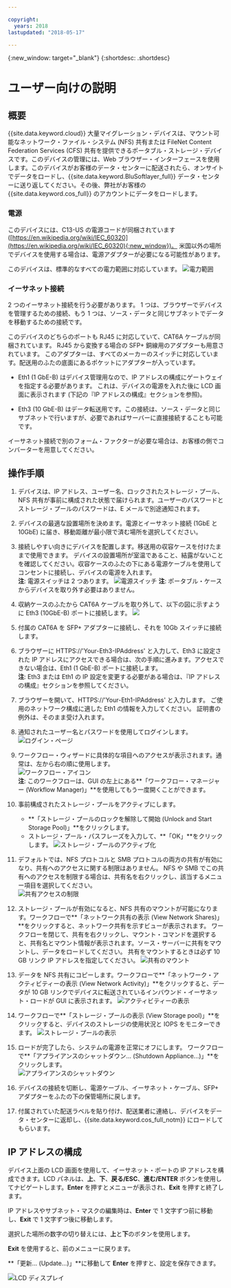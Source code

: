 ```yaml
---

copyright:
  years: 2018
lastupdated: "2018-05-17"

---
```

{:new_window: target="_blank"}
{:shortdesc: .shortdesc}

# ユーザー向けの説明

## 概要

{{site.data.keyword.cloud}} 大量マイグレーション・デバイスは、マウント可能なネットワーク・ファイル・システム (NFS) 共有または FileNet Content Federation Services (CFS) 共有を提供できるポータブル・ストレージ・デバイスです。このデバイスの管理には、Web ブラウザー・インターフェースを使用します。このデバイスがお客様のデータ・センターに配送されたら、オンサイトでデータをロードし、{{site.data.keyword.BluSoftlayer_full}} データ・センターに送り返してください。その後、弊社がお客様の {{site.data.keyword.cos_full}} のアカウントにデータをロードします。


### 電源

このデバイスには、C13-US の電源コードが同梱されています ([https://en.wikipedia.org/wiki/IEC_60320](https://en.wikipedia.org/wiki/IEC_60320){:new_window})。 米国以外の場所でデバイスを使用する場合は、電源アダプターが必要になる可能性があります。

このデバイスは、標準的なすべての電力範囲に対応しています。
![電力範囲](/images/PowerRating.png)


### イーサネット接続

2 つのイーサネット接続を行う必要があります。 1 つは、ブラウザーでデバイスを管理するための接続、もう 1 つは、ソース・データと同じサブネットでデータを移動するための接続です。

このデバイスのどちらのポートも RJ45 に対応していて、CAT6A ケーブルが同梱されています。 RJ45 から変換する場合の SFP+ 銅線用のアダプターも用意されています。  このアダプターは、すべてのメーカーのスイッチに対応しています。配送用のふたの底面にあるポケットにアダプターが入っています。

- Eth1 (1 GbE-B) はデバイス管理用なので、IP アドレスの構成にゲートウェイを指定する必要があります。
これは、デバイスの電源を入れた後に LCD 画面に表示されます (下記の『IP アドレスの構成』セクションを参照)。

- Eth3 (10 GbE-B) はデータ転送用です。この接続は、ソース・データと同じサブネットで行いますが、必要であればサーバーに直接接続することも可能です。

イーサネット接続で別のフォーム・ファクターが必要な場合は、お客様の側でコンバーターを用意してください。



## 操作手順

1.	デバイスは、IP アドレス、ユーザー名、ロックされたストレージ・プール、NFS 共有が事前に構成された状態で届けられます。ユーザーのパスワードとストレージ・プールのパスワードは、E メールで別途通知されます。

2.	デバイスの最適な設置場所を決めます。電源とイーサネット接続 (1GbE と 10GbE) に届き、移動距離が最小限で済む場所を選択してください。

3.	接続しやすい向きにデバイスを配置します。移送用の収容ケースを付けたままで使用できます。 デバイスの設置場所が室温であること、結露がないことを確認してください。収容ケースのふたの下にある電源ケーブルを使用してコンセントに接続し、デバイスの電源を入れます。<br/>
    **注**: 電源スイッチは 2 つあります。
    ![電源スイッチ](/images/MDMSPowerSwitch.png)
    **注**: ポータブル・ケースからデバイスを取り外す必要はありません。

4.	収納ケースのふたから CAT6A ケーブルを取り外して、以下の図に示すように Eth3 (10GbE-B) ポートに接続します。
    ![](/images/MDMSNewEth1and3.png)

5.	付属の CAT6A を SFP+ アダプターに接続し、それを 10Gb スイッチに接続します。

6.	ブラウザーに HTTPS://'Your-Eth3-IPAddress' と入力して、Eth3 に設定された IP アドレスにアクセスできる場合は、次の手順に進みます。アクセスできない場合は、Eth1 (1 GbE-B) ポートに接続します。<br/>
    **注**: Eth3 または Eth1 の IP 設定を変更する必要がある場合は、『IP アドレスの構成』セクションを参照してください。

7. ブラウザーを開いて、HTTPS://'Your-Eth1-IPAddress' と入力します。 ご使用のネットワーク構成に適した Eth1 の情報を入力してください。 証明書の例外は、そのまま受け入れます。

8. 通知されたユーザー名とパスワードを使用してログインします。<br/>
    ![ログイン・ページ](/images/Login.png)

9. ワークフロー・ウィザードに具体的な項目へのアクセスが表示されます。通常は、左から右の順に使用します。<br/>
    ![ワークフロー・アイコン](/images/workflow.png) <br/>
    **注**: このワークフローは、GUI の左上にある**「ワークフロー・マネージャー (Workflow Manager)」**を使用してもう一度開くことができます。

10.	事前構成されたストレージ・プールをアクティブにします。
    - **「ストレージ・プールのロックを解除して開始 (Unlock and Start Storage Pool)」**をクリックします。
    - ストレージ・プール・パスフレーズを入力して、**「OK」**をクリックします。
    ![ストレージ・プールのアクティブ化](/images/UnlockPool.png)

11. デフォルトでは、NFS プロトコルと SMB プロトコルの両方の共有が有効になり、共有へのアクセスに関する制限はありません。 NFS や SMB でこの共有へのアクセスを制限する場合は、共有名を右クリックし、該当するメニュー項目を選択してください。<br/>
    ![共有アクセスの制限](/images/ShareControls.png)

12. ストレージ・プールが有効になると、NFS 共有のマウントが可能になります。ワークフローで**「ネットワーク共有の表示 (View Network Shares)」**をクリックすると、ネットワーク共有を示すビューが表示されます。 ワークフローを閉じて、共有を右クリックし、マウント・コマンドを選択すると、共有名とマウント情報が表示されます。ソース・サーバーに共有をマウントし、データをロードしてください。 共有をマウントするときは必ず 10 GB リンク IP アドレスを指定してください。
    ![共有のマウント](/images/MountCommand.png)

13. データを NFS 共有にコピーします。ワークフローで**「ネットワーク・アクティビティーの表示 (View Network Activity)」**をクリックすると、データが 10 GB リンクでデバイスに転送されているインバウンド・イーサネット・ロードが GUI に表示されます。
    ![アクティビティーの表示](/images/UserGuide13.png)

14. ワークフローで**「ストレージ・プールの表示 (View Storage pool)」**をクリックすると、デバイスのストレージの使用状況と IOPS をモニターできます。
    ![ストレージ・プールの表示](/images/UserGuide14.png)

15.	ロードが完了したら、システムの電源を正常にオフにします。 ワークフローで**「アプライアンスのシャットダウン... (Shutdown Appliance...)」**をクリックします。  
    ![アプライアンスのシャットダウン](/images/Shutdown.png)

16.	デバイスの接続を切断し、電源ケーブル、イーサネット・ケーブル、SFP+ アダプターをふたの下の保管場所に戻します。

17.	付属されていた配送ラベルを貼り付け、配送業者に連絡し、デバイスをデータ・センターに返却し、{{site.data.keyword.cos_full_notm}} にロードしてもらいます。


## IP アドレスの構成

デバイス上面の LCD 画面を使用して、イーサネット・ポートの IP アドレスを構成できます。LCD パネルは、**上**、**下**、**戻る/ESC**、**進む/ENTER** ボタンを使用してナビゲートします。**Enter** を押すとメニューが表示され、**Exit** を押すと終了します。

IP アドレスやサブネット・マスクの編集時は、**Enter** で 1 文字ずつ前に移動し、**Exit** で 1 文字ずつ後に移動します。 

選択した場所の数字の切り替えには、**上**と**下**のボタンを使用します。

**Exit** を使用すると、前のメニューに戻ります。  

**「更新... (Update...)」**に移動して **Enter** を押すと、設定を保存できます。

  ![LCD ディスプレイ](/images/MDMSLCD.png)
